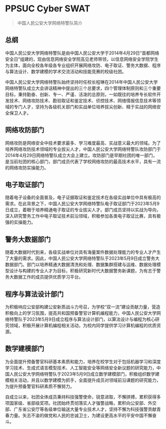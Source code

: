 # PPSUC Cyber SWAT

> 中国人民公安大学网络特警队简介

## 总纲

中国人民公安大学网络特警队是由中国人民公安大学于2014年4月29日“首都网络安全日”组建的，现由信息网络安全学院高见老师带领，以信息网络安全学院学生为主体，面向全校各年级各专业组织开展网络攻防、电子取证、警务大数据、程序与算法设计、数学建模的学术交流活动和技能竞赛的校级社团。
 
中国人民公安大学网络特警队始终坚持时任校长程琳在2014年中国人民公安大学网络特警队成立大会讲话精神中提出的三个总要求，四个管理体制原则和三个重要目标，秉持勤奋、创新、专一、严谨、活泼的总原则，一如既往的培养专长软件开发技术、网络攻防技术、勘验取证和鉴定技术、侦控技术、网络情报信息技术等领域的专门人才，坚持为各级机关部门和实战单位培养拔尖创新、精于实战的网络安全保卫人才。

## 网络攻防部门

网络攻防是网络安全中技术要求最多、学习难度最高、实战意义最大的领域。为了培养网络攻防技术领域的专业拔尖人才，中国人民公安大学网络特警队攻防部门于2014年4月29日网络特警队成立大会上建立。攻防部门是早期社团的唯一部门，是当前社团的核心部门，部门成员代表了学校网络攻防的最高技术水平，具有一流的网络攻防实操能力。

## 电子取证部门

随着电子设备的全面普及，电子证据取证和鉴定技术在各级实战单位中具有极高的需求。在此背景之下，中国人民公安大学网络特警队电子取证部门于2023年5月9日成立，着眼于培养精通电子取证的专业拔尖人才。部门成员坚持以实战为导向，深入研究警务工作中电子取证技术前沿领域，积极参加各类电子取证比赛，具有极强的实操能力。
 
## 警务大数据部门

随着大数据时代到来，各级实战单位对具有海量案件数据处理能力的专业人才产生了大量的需求。因此，中国人民公安大学网络特警队于2023年5月9日成立警务大数据部门。部门以培养精通大数据清洗和处理、数据集群搭建与运维、数据处理模型设计与构建的专业人才为目标，积极研究新时代大数据警务新课题，为有志于警务大数据工作的成员提供优质学习平台。
 
## 程序与算法设计部门

为积极响应公安部构建公安新质战斗力号召，为学校“双一流”建设贡献力量，营造积极向上的学习氛围，提高共和国预备警官计算机编程能力，中国人民公安大学网络特警队于2023年5月9日成立程序与算法设计部门，以算法设计与编程为核心研究领域，积极开展计算机编程相关活动，为校内同学提供学习计算机编程的优质资源。
 
## 数学建模部门

为全面提升预备警官科研基本素质和能力，培养在校学生对于包括机器学习和深度学习技术、生成式语言模型技术、人工智能安全等网络安全新议题的研究能力，中国人民公安大学网络特警队于2023年5月9日成立数学建模部门，积极组织数学建模相关活动，并且以数学建模为抓手，全面提升成员对领域前沿课题的研究能力，为提升预备警官科研素质不懈努力。
 
自成立以来，社团全体成员秉持科技强警使命，锐意进取，不懈拼搏，累积获得多项国家级、省部级奖项。社团始终贯彻落实人才强警战略，累积向公安部、外交部、广东省公安厅等各级单位输送大量专业技术人才，坚持不懈为科技强警贡献青春力量。矢志不渝的做党和人民的忠诚卫士，为建设更高水平的平安中国不懈奋斗。